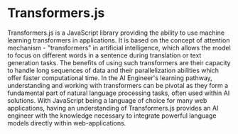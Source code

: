 # Transformers.js

Transformers.js is a JavaScript library providing the ability to use machine learning transformers in applications. It is based on the concept of attention mechanism - "transformers" in artificial intelligence, which allows the model to focus on different words in a sentence during translation or text generation tasks. The benefits of using such transformers are their capacity to handle long sequences of data and their parallelization abilities which offer faster computational time. In the AI Engineer's learning pathway, understanding and working with transformers can be pivotal as they form a fundamental part of natural language processing tasks, often used within AI solutions. With JavaScript being a language of choice for many web applications, having an understanding of Transformers.js provides an AI engineer with the knowledge necessary to integrate powerful language models directly within web-applications.